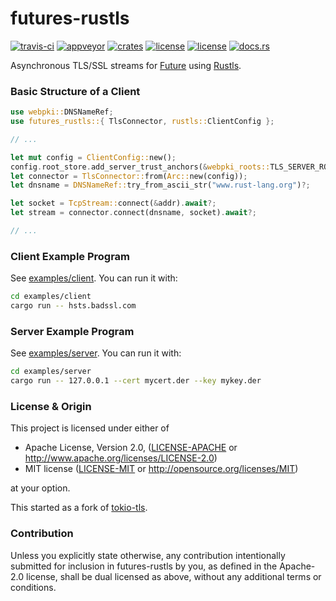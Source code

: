 # futures-rustls
[![travis-ci](https://travis-ci.org/quininer/tokio-rustls.svg?branch=master)](https://travis-ci.org/quininer/tokio-rustls)
[![appveyor](https://ci.appveyor.com/api/projects/status/4ukw15enii50suqi?svg=true)](https://ci.appveyor.com/project/quininer/tokio-rustls)
[![crates](https://img.shields.io/crates/v/futures-rustls.svg)](https://crates.io/crates/futures-rustls)
[![license](https://img.shields.io/badge/License-MIT-blue.svg)](https://github.com/quininer/tokio-rustls/blob/master/LICENSE-MIT)
[![license](https://img.shields.io/badge/License-Apache%202.0-blue.svg)](https://github.com/quininer/tokio-rustls/blob/master/LICENSE-APACHE)
[![docs.rs](https://docs.rs/futures-rustls/badge.svg)](https://docs.rs/futures-rustls/)

Asynchronous TLS/SSL streams for [Future](https://futures.rs/) using
[Rustls](https://github.com/ctz/rustls).

### Basic Structure of a Client

```rust
use webpki::DNSNameRef;
use futures_rustls::{ TlsConnector, rustls::ClientConfig };

// ...

let mut config = ClientConfig::new();
config.root_store.add_server_trust_anchors(&webpki_roots::TLS_SERVER_ROOTS);
let connector = TlsConnector::from(Arc::new(config));
let dnsname = DNSNameRef::try_from_ascii_str("www.rust-lang.org")?;

let socket = TcpStream::connect(&addr).await?;
let stream = connector.connect(dnsname, socket).await?;

// ...
```

### Client Example Program

See [examples/client](examples/client/src/main.rs). You can run it with:

```sh
cd examples/client
cargo run -- hsts.badssl.com
```

### Server Example Program

See [examples/server](examples/server/src/main.rs). You can run it with:

```sh
cd examples/server
cargo run -- 127.0.0.1 --cert mycert.der --key mykey.der
```

### License & Origin

This project is licensed under either of

 * Apache License, Version 2.0, ([LICENSE-APACHE](LICENSE-APACHE) or
   http://www.apache.org/licenses/LICENSE-2.0)
 * MIT license ([LICENSE-MIT](LICENSE-MIT) or
   http://opensource.org/licenses/MIT)

at your option.

This started as a fork of [tokio-tls](https://github.com/tokio-rs/tokio-tls).

### Contribution

Unless you explicitly state otherwise, any contribution intentionally submitted
for inclusion in futures-rustls by you, as defined in the Apache-2.0 license, shall be
dual licensed as above, without any additional terms or conditions.

